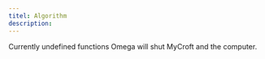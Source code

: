 ```yaml
---
titel: Algorithm
description: 
---
```

Currently undefined functions
Omega will shut MyCroft and the computer.
